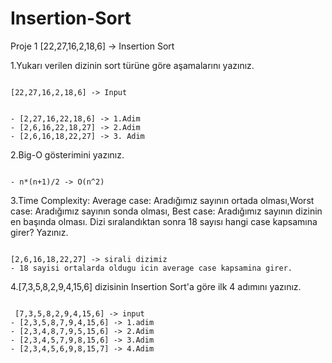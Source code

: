 # Insertion-Sort

Proje 1
[22,27,16,2,18,6] -> Insertion Sort

1.Yukarı verilen dizinin sort türüne göre aşamalarını yazınız.

```

[22,27,16,2,18,6] -> Input 


- [2,27,16,22,18,6] -> 1.Adim 
- [2,6,16,22,18,27] -> 2.Adim 
- [2,6,16,18,22,27] -> 3. Adim 
```


2.Big-O gösterimini yazınız.
```

- n*(n+1)/2 -> O(n^2)
```

3.Time Complexity: Average case: Aradığımız sayının ortada olması,Worst case: Aradığımız sayının sonda olması, Best case: Aradığımız sayının dizinin en başında olması.
Dizi sıralandıktan sonra 18 sayısı hangi case kapsamına girer? Yazınız.
```

[2,6,16,18,22,27] -> sirali dizimiz
- 18 sayisi ortalarda oldugu icin average case kapsamina girer.
```



4.[7,3,5,8,2,9,4,15,6] dizisinin Insertion Sort'a göre ilk 4 adımını yazınız.
```

 [7,3,5,8,2,9,4,15,6] -> input
- [2,3,5,8,7,9,4,15,6] -> 1.adim
- [2,3,4,8,7,9,5,15,6] -> 2.Adim
- [2,3,4,5,7,9,8,15,6] -> 3.Adim
- [2,3,4,5,6,9,8,15,7] -> 4.Adim
```

